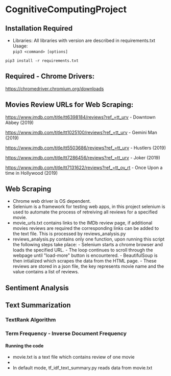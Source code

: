 # CognitiveComputingProject

## Installation Required

- Libraries: 
All libraries with version are described in requirements.txt
Usage:   
  ```pip3 <command> [options]```

```pip3 install -r requirements.txt```


## Required - Chrome Drivers:

https://chromedriver.chromium.org/downloads
          

## Movies Review URLs for Web Scraping:

https://www.imdb.com/title/tt6398184/reviews?ref_=tt_urv - Downtown Abbey (2019)

https://www.imdb.com/title/tt1025100/reviews?ref_=tt_urv - Gemini Man (2019)

https://www.imdb.com/title/tt5503686/reviews?ref_=tt_urv - Hustlers (2019)

https://www.imdb.com/title/tt7286456/reviews?ref_=tt_urv - Joker (2019)

https://www.imdb.com/title/tt7131622/reviews?ref_=tt_ov_rt - Once Upon a time in Hollywood (2019)


## Web Scraping

- Chrome web driver is OS dependent.
- Selenium is a framework for testing web apps, in this project selenium is used to automate the process of retreiving all reviews for a specified movie.
- movie_urls.txt contains links to the IMDb review page, if additional movies reviews are required the corresponding links can be added to the text file. This is processed by reviews_analysis.py
- reviews_analysis.py contains only one function, upon running this script the following steps take place:
          - Selenium starts a chrome browser and loads the specified URL.
          - The loop continues to scroll through the webpage until "load-more" button is encountered.
          - BeautifulSoup is then intialized which scrapes the data from the HTML page.
          - These reviews are stored in a json file, the key represents movie name and the value contains a list of reviews.
       

## Sentiment Analysis



## Text Summarization

### TextRank Algorithm 


### Term Frequency - Inverse Document Frequency

#### Running the code

- movie.txt is a text file which contains review of one movie
- 
- In default mode, tf_idf_text_summary.py reads data from movie.txt 
